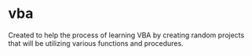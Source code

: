 # vba
Created to help the process of learning VBA by creating random projects that will be utilizing various functions and procedures.

